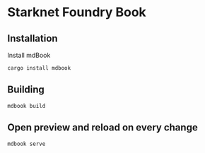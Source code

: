 # Starknet Foundry Book

## Installation

Install mdBook 

```shell
cargo install mdbook
```

## Building

```shell
mdbook build
```

## Open preview and reload on every change

```shell
mdbook serve
```